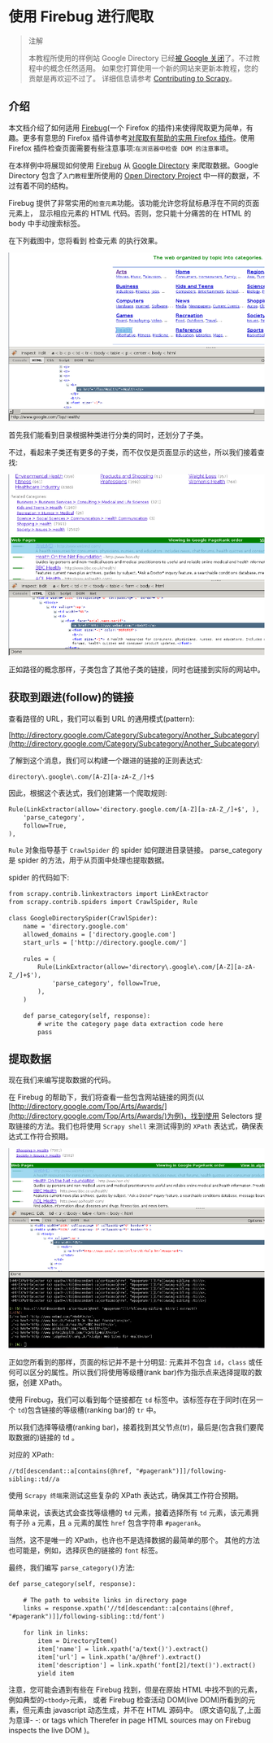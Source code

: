 # 使用 Firebug 进行爬取

> 注解
> 
> 本教程所使用的样例站 Google Directory 已经[被 Google 关闭](http://searchenginewatch.com/article/2096661/Google-Directory-Has-Been-Shut-Down)了。不过教程中的概念任然适用。 如果您打算使用一个新的网站来更新本教程，您的贡献是再欢迎不过了。 详细信息请参考 [Contributing to Scrapy](http://scrapy-chs.readthedocs.org/zh_CN/latest/contributing.html#topics-contributing)。

## 介绍

本文档介绍了如何适用 [Firebug](http://getfirebug.com/)(一个 Firefox 的插件)来使得爬取更为简单，有趣。更多有意思的 Firefox 插件请参考[对爬取有帮助的实用 Firefox 插件](http://scrapy-chs.readthedocs.org/zh_CN/latest/topics/firefox.html#topics-firefox-addons)。使用 Firefox 插件检查页面需要有些注意事项:`在浏览器中检查 DOM 的注意事项`。

在本样例中将展现如何使用 [Firebug](http://getfirebug.com/) 从 [Google Directory](http://directory.google.com/) 来爬取数据。Google Directory 包含了`入门教程`里所使用的 [Open Directory Project](http://www.dmoz.org/) 中一样的数据，不过有着不同的结构。

Firebug 提供了非常实用的`检查元素`功能。该功能允许您将鼠标悬浮在不同的页面元素上， 显示相应元素的 HTML 代码。否则，您只能十分痛苦的在 HTML 的 body 中手动搜索标签。

在下列截图中，您将看到 检查元素 的执行效果。

![](images/1.png)

首先我们能看到目录根据种类进行分类的同时，还划分了子类。

不过，看起来子类还有更多的子类，而不仅仅是页面显示的这些，所以我们接着查找:

![](images/2.png)

正如路径的概念那样，子类包含了其他子类的链接，同时也链接到实际的网站中。

## 获取到跟进(follow)的链接

查看路径的 URL，我们可以看到 URL 的通用模式(pattern):

[http://directory.google.com/Category/Subcategory/Another_Subcategory](http://directory.google.com/Category/Subcategory/Another_Subcategory)

了解到这个消息，我们可以构建一个跟进的链接的正则表达式:

```
directory\.google\.com/[A-Z][a-zA-Z_/]+$
```

因此，根据这个表达式，我们创建第一个爬取规则:

```
Rule(LinkExtractor(allow='directory.google.com/[A-Z][a-zA-Z_/]+$', ),
    'parse_category',
    follow=True,
),
```

`Rule` 对象指导基于 `CrawlSpider` 的 spider 如何跟进目录链接。 parse_category 是 spider 的方法，用于从页面中处理也提取数据。

spider 的代码如下:

```
from scrapy.contrib.linkextractors import LinkExtractor
from scrapy.contrib.spiders import CrawlSpider, Rule

class GoogleDirectorySpider(CrawlSpider):
    name = 'directory.google.com'
    allowed_domains = ['directory.google.com']
    start_urls = ['http://directory.google.com/']

    rules = (
        Rule(LinkExtractor(allow='directory\.google\.com/[A-Z][a-zA-Z_/]+$'),
            'parse_category', follow=True,
        ),
    )

    def parse_category(self, response):
        # write the category page data extraction code here
        pass
```

## 提取数据

现在我们来编写提取数据的代码。

在 Firebug 的帮助下，我们将查看一些包含网站链接的网页(以 [http://directory.google.com/Top/Arts/Awards/](http://directory.google.com/Top/Arts/Awards/)为例)，找到使用 Selectors 提取链接的方法。我们也将使用 `Scrapy shell` 来测试得到的 `XPath` 表达式，确保表达式工作符合预期。

![](images/3.png)

正如您所看到的那样，页面的标记并不是十分明显: 元素并不包含 `id`，`class` 或任何可以区分的属性。所以我们将使用等级槽(rank bar)作为指示点来选择提取的数据，创建 XPath。

使用 Firebug，我们可以看到每个链接都在 `td` 标签中。该标签存在于同时(在另一个 `td`)包含链接的等级槽(ranking bar)的 `tr` 中。

所以我们选择等级槽(ranking bar)，接着找到其父节点(tr)，最后是(包含我们要爬取数据的)链接的 td 。

对应的 XPath:

```
//td[descendant::a[contains(@href, "#pagerank")]]/following-sibling::td//a
```

使用 `Scrapy 终端`来测试这些复杂的 XPath 表达式，确保其工作符合预期。

简单来说，该表达式会查找等级槽的 `td` 元素，接着选择所有 `td` 元素，该元素拥有子孙 `a` 元素，且 `a` 元素的属性 `href` 包含字符串 `#pagerank`。

当然，这不是唯一的 XPath，也许也不是选择数据的最简单的那个。 其他的方法也可能是，例如，选择灰色的链接的 `font` 标签。

最终，我们编写 `parse_category()`方法:

```
def parse_category(self, response):

    # The path to website links in directory page
    links = response.xpath('//td[descendant::a[contains(@href, "#pagerank")]]/following-sibling::td/font')

    for link in links:
        item = DirectoryItem()
        item['name'] = link.xpath('a/text()').extract()
        item['url'] = link.xpath('a/@href').extract()
        item['description'] = link.xpath('font[2]/text()').extract()
        yield item
```

注意，您可能会遇到有些在 Firebug 找到，但是在原始 HTML 中找不到的元素， 例如典型的`<tbody>`元素， 或者 Firebug 检查活动 DOM(live DOM)所看到的元素，但元素由 javascript 动态生成，并不在 HTML 源码中。 (原文语句乱了,上面为意译- -: or tags which Therefer in page HTML sources may on Firebug inspects the live DOM )。

